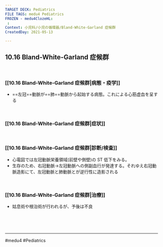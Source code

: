 ```yaml
---
TARGET DECK: Pediatrics
FILE TAGS: medu4 Pediatrics
FROZEN - medu4ClozeHL:
 : 
Context: 小児科/小児の循環器/Bland-White-Garland 症候群
CreatedDay: 2021-05-13

---
```


## 10.16 Bland-White-Garland 症候群

<br>

### [[10.16 Bland-White-Garland 症候群|病態・疫学]]
* ==左冠==動脈が==肺==動脈から起始する病態。これによる心筋虚血を呈する
<!--ID: 1620898239062-->


<br>

### [[10.16 Bland-White-Garland 症候群|症状]]


<br>

### [[10.16 Bland-White-Garland 症候群|診断/検査]]
* 心電図では左冠動脈栄養領域(前壁や側壁)の ST 低下をみる。 
* 生存のため、右冠動脈→左冠動脈への側副血行が発達する。それゆえ右冠動脈造影にて、左冠動脈と肺動脈とが逆行性に造影される

<br>

### [[10.16 Bland-White-Garland 症候群|治療]]
* 姑息術や根治術が行われるが、予後は不良

<br><br><br>

---
#medu4 #Pediatrics
